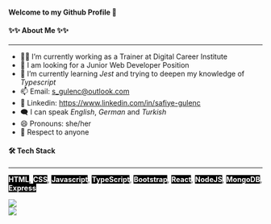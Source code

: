#### Welcome to my Github Profile 👋

#### ✨✨ About Me ✨✨

---

- 👩‍🏫 I’m currently working as a Trainer at Digital Career Institute
- 📢 I am looking for a Junior Web Developer Position
- 🌱 I’m currently learning _Jest_ and trying to deepen my knowledge of _Typescript_
- 📫 Email: <s_gulenc@outlook.com>
- 🔗 Linkedin: <https://www.linkedin.com/in/safiye-gulenc>
- 🗨️ I can speak _English_, _German_ and _Turkish_
- 😄 Pronouns: she/her
- 🙌 Respect to anyone

#### 🛠 Tech Stack

---

<p> <span style="background-color:black;color:white;font-weight:bold">HTML</span>, <span style="background-color:black;color:white;font-weight:bold">CSS</span>,  <span style="background-color:black;color:white;font-weight:bold">Javascript</span>, <span style="background-color:black;color:white;font-weight:bold">TypeScript</span>,  <span style="background-color:black;color:white;font-weight:bold">Bootstrap</span>,  <span style="background-color:black;color:white;font-weight:bold">React</span>,  <span style="background-color:black;color:white;font-weight:bold">NodeJS</span>,  <span style="background-color:black;color:white;font-weight:bold">MongoDB</span>,  <span style="background-color:black;color:white;font-weight:bold">Express</span></p>

<!-- [![Readme Card](https://github-readme-stats.vercel.app/api/pin/?username=frausafiye&repo=github-readme-stats)](https://github.com/frausafiye/github-readme-stats)

[![Top Langs](https://github-readme-stats.vercel.app/api/top-langs/?username=frausafiye)](https://github.com/frausafiye/github-readme-stats) -->
<div style="display:inline,width:30%">
<a href="https://github.com/frausafiye/github-readme-stats">
  <img align="center" src="https://github-readme-stats.vercel.app/api?username=frausafiye&theme=dark&show_icons=true" />
</a>
</div>
<div style="display:inline,width:30%">
<a href="https://github.com/frausafiye/github-readme-stats">
  <img align="center" src="https://github-readme-stats.vercel.app/api/top-langs/?username=frausafiye&layout=compact&theme=dark" />
</a>
</div>
